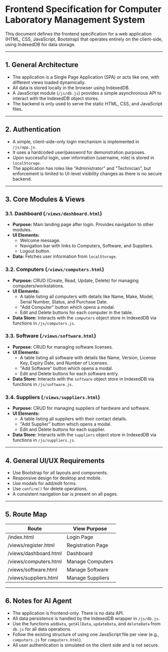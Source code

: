 # Frontend Specification for Computer Laboratory Management System

This document defines the frontend specification for a web application (HTML, CSS, JavaScript, Bootstrap) that operates entirely on the client-side, using IndexedDB for data storage.

---

## 1. General Architecture
- The application is a Single Page Application (SPA) or acts like one, with different views loaded dynamically.
- All data is stored locally in the browser using IndexedDB.
- A JavaScript module (`/js/db.js`) provides a simple asynchronous API to interact with the IndexedDB object stores.
- The backend is only used to serve the static HTML, CSS, and JavaScript files.

---

## 2. Authentication
- A simple, client-side-only login mechanism is implemented in `/js/app.js`.
- It uses a hardcoded user/password for demonstration purposes.
- Upon successful login, user information (username, role) is stored in `localStorage`.
- The application has roles like "Administrator" and "Technician", but enforcement is limited to UI-level visibility changes as there is no secure backend.

---

## 3. Core Modules & Views

### 3.1. Dashboard (`/views/dashboard.html`)
- **Purpose:** Main landing page after login. Provides navigation to other modules.
- **UI Elements:**
  - Welcome message.
  - Navigation bar with links to Computers, Software, and Suppliers.
  - Logout button.
- **Data:** Fetches user information from `localStorage`.

### 3.2. Computers (`/views/computers.html`)
- **Purpose:** CRUD (Create, Read, Update, Delete) for managing computers/workstations.
- **UI Elements:**
  - A table listing all computers with details like Name, Make, Model, Serial Number, Status, and Purchase Date.
  - "Add Computer" button which opens a modal.
  - Edit and Delete buttons for each computer in the table.
- **Data Store:** Interacts with the `computers` object store in IndexedDB via functions in `/js/computers.js`.

### 3.3. Software (`/views/software.html`)
- **Purpose:** CRUD for managing software licenses.
- **UI Elements:**
  - A table listing all software with details like Name, Version, License Key, Expiry Date, and Number of Licenses.
  - "Add Software" button which opens a modal.
  - Edit and Delete buttons for each software entry.
- **Data Store:** Interacts with the `software` object store in IndexedDB via functions in `/js/software.js`.

### 3.4. Suppliers (`/views/suppliers.html`)
- **Purpose:** CRUD for managing suppliers of hardware and software.
- **UI Elements:**
  - A table listing all suppliers with their contact details.
  - "Add Supplier" button which opens a modal.
  - Edit and Delete buttons for each supplier.
- **Data Store:** Interacts with the `suppliers` object store in IndexedDB via functions in `/js/suppliers.js`.

---

## 4. General UI/UX Requirements
- Use Bootstrap for all layouts and components.
- Responsive design for desktop and mobile.
- Use modals for add/edit forms.
- Use `confirm()` for delete operations.
- A consistent navigation bar is present on all pages.

---

## 5. Route Map
| Route | View Purpose |
|-------|--------------|
| /index.html | Login Page |
| /views/register.html | Registration Page |
| /views/dashboard.html | Dashboard |
| /views/computers.html | Manage Computers |
| /views/software.html | Manage Software |
| /views/suppliers.html | Manage Suppliers |

---

## 6. Notes for AI Agent
- The application is frontend-only. There is no data API.
- All data persistence is handled by the IndexedDB wrapper in `/js/db.js`.
- Use the functions `addData`, `getAllData`, `updateData`, and `deleteData` from `db.js` for all data operations.
- Follow the existing structure of using one JavaScript file per view (e.g., `computers.js` for `computers.html`).
- All user authentication is simulated on the client side and is not secure.
